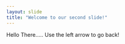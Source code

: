 ```yaml
---
layout: slide
title: "Welcome to our second slide!"
---
```

Hello There.....
Use the left arrow to go back!